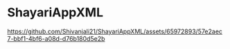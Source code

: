 # ShayariAppXML

https://github.com/Shivanjali21/ShayariAppXML/assets/65972893/57e2aec7-bbf1-4bf6-a08d-d76b180d5e2b

